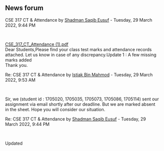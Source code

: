 <h2>News forum</h2><a href="https://moodle.cse.buet.ac.bd/user/view.php?id=1531&course=648"></a>
CSE 317 CT & Attendance
by <a href="https://moodle.cse.buet.ac.bd/user/view.php?id=1531&course=648">Shadman Saqib Eusuf</a> - Tuesday, 29 March 2022, 9:44 PM


 

<a href="file%5CCSE_317_CT_Attendance%20%281%29.pdf"></a> <a href="file%5CCSE_317_CT_Attendance%20%281%29.pdf">CSE_317_CT_Attendance (1).pdf</a><br />
Dear Students,Please find your class test marks and attendance records attached. Let us know in case of any discrepancy.Update 1 : A few missing marks added<br />Thank you.<br />





<a href="https://moodle.cse.buet.ac.bd/user/view.php?id=1401&course=648"></a>
Re: CSE 317 CT & Attendance
by <a href="https://moodle.cse.buet.ac.bd/user/view.php?id=1401&course=648">Istiak Bin Mahmod</a> - Tuesday, 29 March 2022, 9:53 AM


 

Sir, we (student id : 1705020, 1705035, 1705073, 1705086, 1705114) sent our assignment via email shortly after our deadline. But we are marked absent in the sheet. Hope you will consider our situation. 





<a href="https://moodle.cse.buet.ac.bd/user/view.php?id=1531&course=648"></a>
Re: CSE 317 CT & Attendance
by <a href="https://moodle.cse.buet.ac.bd/user/view.php?id=1531&course=648">Shadman Saqib Eusuf</a> - Tuesday, 29 March 2022, 9:44 PM


 

Updated<br />










